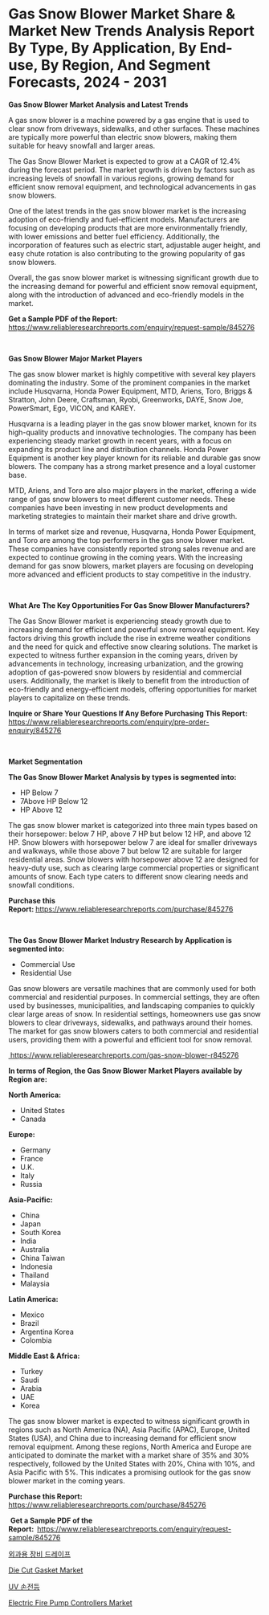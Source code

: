 <p><h1>Gas Snow Blower Market Share & Market New Trends Analysis Report By Type, By Application, By End-use, By Region, And Segment Forecasts, 2024 - 2031</h1></p><p><strong>Gas Snow Blower Market Analysis and Latest Trends</strong></p>
<p><p>A gas snow blower is a machine powered by a gas engine that is used to clear snow from driveways, sidewalks, and other surfaces. These machines are typically more powerful than electric snow blowers, making them suitable for heavy snowfall and larger areas.</p><p>The Gas Snow Blower Market is expected to grow at a CAGR of 12.4% during the forecast period. The market growth is driven by factors such as increasing levels of snowfall in various regions, growing demand for efficient snow removal equipment, and technological advancements in gas snow blowers.</p><p>One of the latest trends in the gas snow blower market is the increasing adoption of eco-friendly and fuel-efficient models. Manufacturers are focusing on developing products that are more environmentally friendly, with lower emissions and better fuel efficiency. Additionally, the incorporation of features such as electric start, adjustable auger height, and easy chute rotation is also contributing to the growing popularity of gas snow blowers.</p><p>Overall, the gas snow blower market is witnessing significant growth due to the increasing demand for powerful and efficient snow removal equipment, along with the introduction of advanced and eco-friendly models in the market.</p></p>
<p><strong>Get a Sample PDF of the Report:&nbsp;</strong> <a href="https://www.reliableresearchreports.com/enquiry/request-sample/845276">https://www.reliableresearchreports.com/enquiry/request-sample/845276</a></p>
<p>&nbsp;</p>
<p><strong>Gas Snow Blower Major Market Players</strong></p>
<p><p>The gas snow blower market is highly competitive with several key players dominating the industry. Some of the prominent companies in the market include Husqvarna, Honda Power Equipment, MTD, Ariens, Toro, Briggs & Stratton, John Deere, Craftsman, Ryobi, Greenworks, DAYE, Snow Joe, PowerSmart, Ego, VICON, and KAREY.</p><p>Husqvarna is a leading player in the gas snow blower market, known for its high-quality products and innovative technologies. The company has been experiencing steady market growth in recent years, with a focus on expanding its product line and distribution channels. Honda Power Equipment is another key player known for its reliable and durable gas snow blowers. The company has a strong market presence and a loyal customer base.</p><p>MTD, Ariens, and Toro are also major players in the market, offering a wide range of gas snow blowers to meet different customer needs. These companies have been investing in new product developments and marketing strategies to maintain their market share and drive growth.</p><p>In terms of market size and revenue, Husqvarna, Honda Power Equipment, and Toro are among the top performers in the gas snow blower market. These companies have consistently reported strong sales revenue and are expected to continue growing in the coming years. With the increasing demand for gas snow blowers, market players are focusing on developing more advanced and efficient products to stay competitive in the industry.</p></p>
<p>&nbsp;</p>
<p><strong>What Are The Key Opportunities For Gas Snow Blower Manufacturers?</strong></p>
<p><p>The Gas Snow Blower market is experiencing steady growth due to increasing demand for efficient and powerful snow removal equipment. Key factors driving this growth include the rise in extreme weather conditions and the need for quick and effective snow clearing solutions. The market is expected to witness further expansion in the coming years, driven by advancements in technology, increasing urbanization, and the growing adoption of gas-powered snow blowers by residential and commercial users. Additionally, the market is likely to benefit from the introduction of eco-friendly and energy-efficient models, offering opportunities for market players to capitalize on these trends.</p></p>
<p><strong>Inquire or Share Your Questions If Any Before Purchasing This Report:</strong> <a href="https://www.reliableresearchreports.com/enquiry/pre-order-enquiry/845276">https://www.reliableresearchreports.com/enquiry/pre-order-enquiry/845276</a></p>
<p>&nbsp;</p>
<p><strong>Market Segmentation</strong></p>
<p><strong>The Gas Snow Blower Market Analysis by types is segmented into:</strong></p>
<p><ul><li>HP Below 7</li><li>7Above HP Below 12</li><li>HP Above 12</li></ul></p>
<p><p>The gas snow blower market is categorized into three main types based on their horsepower: below 7 HP, above 7 HP but below 12 HP, and above 12 HP. Snow blowers with horsepower below 7 are ideal for smaller driveways and walkways, while those above 7 but below 12 are suitable for larger residential areas. Snow blowers with horsepower above 12 are designed for heavy-duty use, such as clearing large commercial properties or significant amounts of snow. Each type caters to different snow clearing needs and snowfall conditions.</p></p>
<p><strong>Purchase this Report:&nbsp;</strong><a href="https://www.reliableresearchreports.com/purchase/845276">https://www.reliableresearchreports.com/purchase/845276</a></p>
<p>&nbsp;</p>
<p><strong>The Gas Snow Blower Market Industry Research by Application is segmented into:</strong></p>
<p><ul><li>Commercial Use</li><li>Residential Use</li></ul></p>
<p><p>Gas snow blowers are versatile machines that are commonly used for both commercial and residential purposes. In commercial settings, they are often used by businesses, municipalities, and landscaping companies to quickly clear large areas of snow. In residential settings, homeowners use gas snow blowers to clear driveways, sidewalks, and pathways around their homes. The market for gas snow blowers caters to both commercial and residential users, providing them with a powerful and efficient tool for snow removal.</p></p>
<p><a href="https://www.reliableresearchreports.com/gas-snow-blower-r845276">&nbsp;https://www.reliableresearchreports.com/gas-snow-blower-r845276</a></p>
<p><strong>In terms of Region, the Gas Snow Blower Market Players available by Region are:</strong></p>
<p>
    <p> <strong> North America: </strong>
        <ul>
            <li>United States</li>
            <li>Canada</li>
        </ul>
        </p> 
    <p> <strong> Europe: </strong>
        <ul>
            <li>Germany</li>
            <li>France</li>
            <li>U.K.</li>
            <li>Italy</li>
            <li>Russia</li>
        </ul>
        </p> 
    <p> <strong> Asia-Pacific: </strong>
        <ul>
            <li>China</li>
            <li>Japan</li>
            <li>South Korea</li>
            <li>India</li>
            <li>Australia</li>
            <li>China Taiwan</li>
            <li>Indonesia</li>
            <li>Thailand</li>
            <li>Malaysia</li>
        </ul>
        </p> 
    <p> <strong> Latin America: </strong>
        <ul>
            <li>Mexico</li>
            <li>Brazil</li>
            <li>Argentina Korea</li>
            <li>Colombia</li>
        </ul>
        </p> 
    <p> <strong> Middle East & Africa: </strong>
        <ul>
            <li>Turkey</li>
            <li>Saudi</li>
            <li>Arabia</li>
            <li>UAE</li>
            <li>Korea</li>
        </ul>
    </p>
    </p>
<p><p>The gas snow blower market is expected to witness significant growth in regions such as North America (NA), Asia Pacific (APAC), Europe, United States (USA), and China due to increasing demand for efficient snow removal equipment. Among these regions, North America and Europe are anticipated to dominate the market with a market share of 35% and 30% respectively, followed by the United States with 20%, China with 10%, and Asia Pacific with 5%. This indicates a promising outlook for the gas snow blower market in the coming years.</p></p>
<p><strong>Purchase this Report: </strong><a href="https://www.reliableresearchreports.com/purchase/845276">https://www.reliableresearchreports.com/purchase/845276</a></p>
<p>&nbsp;<strong>Get a Sample PDF of the Report:&nbsp;&nbsp;</strong><a href="https://www.reliableresearchreports.com/enquiry/request-sample/845276">https://www.reliableresearchreports.com/enquiry/request-sample/845276</a></p>
<p><strong></strong></p>
<p><p><a href="https://github.com/WilburKihn5676/Market-Research-Report-List-1/blob/main/765285426509.md">외과용 장비 드레이프</a></p><p><a href="https://github.com/Sarissaschmalingtr6fz2739/Market-Research-Report-List-2/blob/main/die-cut-gasket-market.md">Die Cut Gasket Market</a></p><p><a href="https://github.com/wallacBahrtyinger567686/Market-Research-Report-List-1/blob/main/739221826510.md">UV 손전등</a></p><p><a href="https://github.com/jodemen/Market-Research-Report-List-2/blob/main/electric-fire-pump-controllers-market.md">Electric Fire Pump Controllers Market</a></p></p>